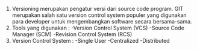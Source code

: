 1. Versioning merupakan pengatur versi dari source code program.
GIT merupakan salah satu version control system populer yang digunakan para developer untuk mengembangkan software secara bersama-sama.
2. Tools yang digunakan :
-Version Control System (VCS)
-Source Code Manager (SCM)
-Revision Control System (RCS)
3. Version Control System :
-Single User 
-Centralized 
-Distributed 
